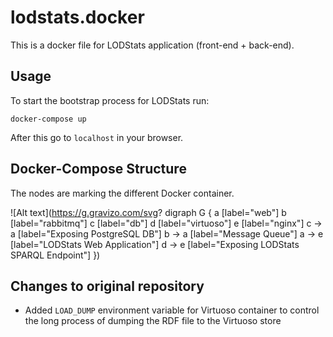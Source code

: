 lodstats.docker
===============

This is a docker file for LODStats application (front-end + back-end).

Usage
-----

To start the bootstrap process for LODStats run:

```
docker-compose up
```

After this go to `localhost` in your browser.

Docker-Compose Structure
------------------------

The nodes are marking the different Docker container.

![Alt text](https://g.gravizo.com/svg?
  digraph G {
      a [label="web"]
      b [label="rabbitmq"]
      c [label="db"]
      d [label="virtuoso"]
      e [label="nginx"]
      c -> a [label="Exposing PostgreSQL DB"]
      b -> a [label="Message Queue"]
      a -> e [label="LODStats Web Application"]
      d -> e [label="Exposing LODStats SPARQL Endpoint"]
  })

Changes to original repository
------------------------------

-	Added `LOAD_DUMP` environment variable for Virtuoso container to control the long process of dumping the RDF file to the Virtuoso store
